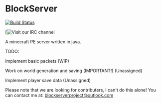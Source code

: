 BlockServer
===========
[![Build Status](https://travis-ci.org/BlockServerProject/BlockServer.svg?branch=master)](https://travis-ci.org/BlockServerProject/BlockServer)

[![Visit our IRC channel](https://kiwiirc.com/client/irc.freenode.net/?nick=beaconpe|?#blockserverproject,#beaconpe,#pocketbukkit)

A minecraft PE server written in java.

TODO:

Implement basic packets (WIP)

Work on world generation and saving (IMPORTANT!) (Unassigned)

Implement player save data (Unassigned)


Please note that we are looking for contributers, I can't do this alone!
You can contact me at: blockserverproject@outlook.com
